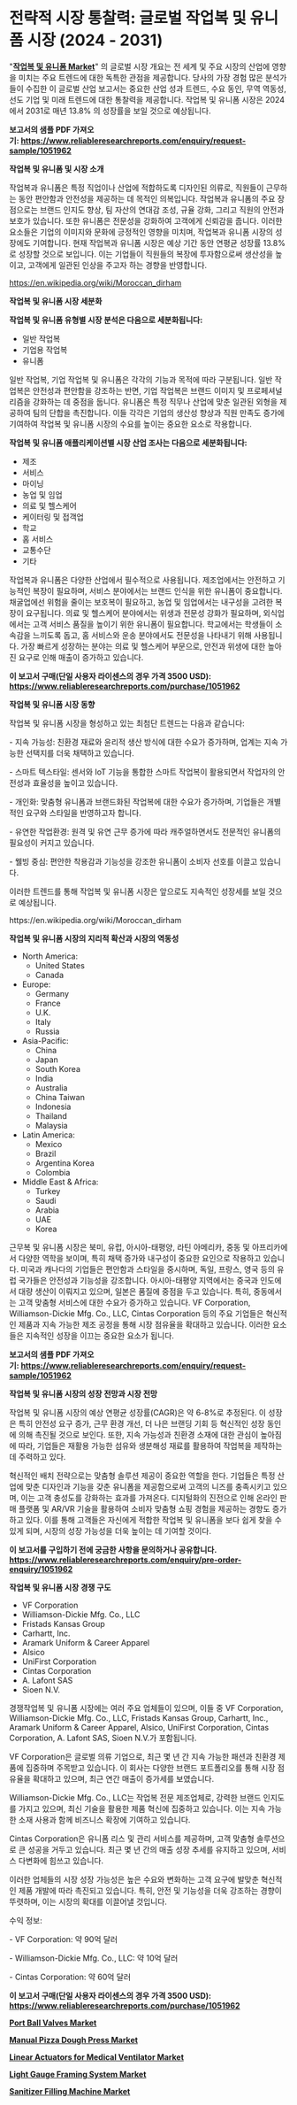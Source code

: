 <p><h1>전략적 시장 통찰력: 글로벌 작업복 및 유니폼 시장 (2024 - 2031)</h1></p><p>"<strong><a href="https://www.reliableresearchreports.com/workwear-and-uniforms-r1051962?utm_campaign=105&utm_medium=7&utm_source=Github&utm_content=ia&utm_term=21102024&utm_id=workwear-and-uniforms">작업복 및 유니폼 Market</a></strong>" 의 글로벌 시장 개요는 전 세계 및 주요 시장의 산업에 영향을 미치는 주요 트렌드에 대한 독특한 관점을 제공합니다. 당사의 가장 경험 많은 분석가들이 수집한 이 글로벌 산업 보고서는 중요한 산업 성과 트렌드, 수요 동인, 무역 역동성, 선도 기업 및 미래 트렌드에 대한 통찰력을 제공합니다. 작업복 및 유니폼 시장은 2024에서 2031로 매년 13.8% 의 성장률을 보일 것으로 예상됩니다.</p>
<p><strong>보고서의 샘플 PDF 가져오기:&nbsp;<a href="https://www.reliableresearchreports.com/enquiry/request-sample/1051962?utm_campaign=105&utm_medium=7&utm_source=Github&utm_content=ia&utm_term=21102024&utm_id=workwear-and-uniforms">https://www.reliableresearchreports.com/enquiry/request-sample/1051962</a></strong></p>
<p><strong>작업복 및 유니폼 및 시장 소개</strong></p>
<p><p>작업복과 유니폼은 특정 직업이나 산업에 적합하도록 디자인된 의류로, 직원들이 근무하는 동안 편안함과 안전성을 제공하는 데 목적인 의복입니다. 작업복과 유니폼의 주요 장점으로는 브랜드 인지도 향상, 팀 자산의 연대감 조성, 규율 강화, 그리고 직원의 안전과 보호가 있습니다. 또한 유니폼은 전문성을 강화하여 고객에게 신뢰감을 줍니다. 이러한 요소들은 기업의 이미지와 문화에 긍정적인 영향을 미치며, 작업복과 유니폼 시장의 성장에도 기여합니다. 현재 작업복과 유니폼 시장은 예상 기간 동안 연평균 성장률 13.8%로 성장할 것으로 보입니다. 이는 기업들이 직원들의 복장에 투자함으로써 생산성을 높이고, 고객에게 일관된 인상을 주고자 하는 경향을 반영합니다.</p></p>
<p><a href="https://en.wikipedia.org/wiki/Moroccan_dirham?utm_campaign=105&utm_medium=7&utm_source=Github&utm_content=ia&utm_term=21102024&utm_id=workwear-and-uniforms">https://en.wikipedia.org/wiki/Moroccan_dirham</a></p>
<p><strong>작업복 및 유니폼 시장 세분화</strong></p>
<p><strong>작업복 및 유니폼 유형별 시장 분석은 다음으로 세분화됩니다:</strong></p>
<p><ul><li>일반 작업복</li><li>기업용 작업복</li><li>유니폼</li></ul></p>
<p><p>일반 작업복, 기업 작업복 및 유니폼은 각각의 기능과 목적에 따라 구분됩니다. 일반 작업복은 안전성과 편안함을 강조하는 반면, 기업 작업복은 브랜드 이미지 및 프로페셔널리즘을 강화하는 데 중점을 둡니다. 유니폼은 특정 직무나 산업에 맞춘 일관된 외형을 제공하여 팀의 단합을 촉진합니다. 이들 각각은 기업의 생산성 향상과 직원 만족도 증가에 기여하여 작업복 및 유니폼 시장의 수요를 높이는 중요한 요소로 작용합니다.</p></p>
<p><strong>작업복 및 유니폼 애플리케이션별 시장 산업 조사는 다음으로 세분화됩니다:</strong></p>
<p><ul><li>제조</li><li>서비스</li><li>마이닝</li><li>농업 및 임업</li><li>의료 및 헬스케어</li><li>케이터링 및 접객업</li><li>학교</li><li>홈 서비스</li><li>교통수단</li><li>기타</li></ul></p>
<p><p>작업복과 유니폼은 다양한 산업에서 필수적으로 사용됩니다. 제조업에서는 안전하고 기능적인 복장이 필요하며, 서비스 분야에서는 브랜드 인식을 위한 유니폼이 중요합니다. 채굴업에선 위험을 줄이는 보호복이 필요하고, 농업 및 임업에서는 내구성을 고려한 복장이 요구됩니다. 의료 및 헬스케어 분야에서는 위생과 전문성 강화가 필요하며, 외식업에서는 고객 서비스 품질을 높이기 위한 유니폼이 필요합니다. 학교에서는 학생들이 소속감을 느끼도록 돕고, 홈 서비스와 운송 분야에서도 전문성을 나타내기 위해 사용됩니다. 가장 빠르게 성장하는 분야는 의료 및 헬스케어 부문으로, 안전과 위생에 대한 높아진 요구로 인해 매출이 증가하고 있습니다.</p></p>
<p><strong>이 보고서 구매(단일 사용자 라이센스의 경우 가격 3500 USD): <a href="https://www.reliableresearchreports.com/purchase/1051962?utm_campaign=105&utm_medium=7&utm_source=Github&utm_content=ia&utm_term=21102024&utm_id=workwear-and-uniforms">https://www.reliableresearchreports.com/purchase/1051962</a></strong></p>
<p><strong>작업복 및 유니폼 시장 동향</strong></p>
<p><p>작업복 및 유니폼 시장을 형성하고 있는 최첨단 트렌드는 다음과 같습니다:</p><p>- 지속 가능성: 친환경 재료와 윤리적 생산 방식에 대한 수요가 증가하며, 업계는 지속 가능한 선택지를 더욱 채택하고 있습니다.</p><p>- 스마트 텍스타일: 센서와 IoT 기능을 통합한 스마트 작업복이 활용되면서 작업자의 안전성과 효율성을 높이고 있습니다.</p><p>- 개인화: 맞춤형 유니폼과 브랜드화된 작업복에 대한 수요가 증가하며, 기업들은 개별적인 요구와 스타일을 반영하고자 합니다.</p><p>- 유연한 작업환경: 원격 및 유연 근무 증가에 따라 캐주얼하면서도 전문적인 유니폼의 필요성이 커지고 있습니다.</p><p>- 웰빙 중심: 편안한 착용감과 기능성을 강조한 유니폼이 소비자 선호를 이끌고 있습니다.</p><p>이러한 트렌드를 통해 작업복 및 유니폼 시장은 앞으로도 지속적인 성장세를 보일 것으로 예상됩니다.</p></p>
<p>https://en.wikipedia.org/wiki/Moroccan_dirham</p>
<p><strong>작업복 및 유니폼 시장의 지리적 확산과 시장의 역동성</strong></p>
<p><ul>
    <li>
        North America:
        <ul>
            <li>United States</li>
            <li>Canada</li>
        </ul>
    </li>
    <li>
        Europe:
        <ul>
            <li>Germany</li>
            <li>France</li>
            <li>U.K.</li>
            <li>Italy</li>
            <li>Russia</li>
        </ul>
    </li>
    <li>
        Asia-Pacific:
        <ul>
            <li>China</li>
            <li>Japan</li>
            <li>South Korea</li>
            <li>India</li>
            <li>Australia</li>
            <li>China Taiwan</li>
            <li>Indonesia</li>
            <li>Thailand</li>
            <li>Malaysia</li>
        </ul>
    </li>
    <li>
        Latin America:
        <ul>
            <li>Mexico</li>
            <li>Brazil</li>
            <li>Argentina Korea</li>
            <li>Colombia</li>
        </ul>
    </li>
    <li>
        Middle East & Africa:
        <ul>
            <li>Turkey</li>
            <li>Saudi</li>
            <li>Arabia</li>
            <li>UAE</li>
            <li>Korea</li>
        </ul>
    </li>
    </ul></p>
<p><p>근무복 및 유니폼 시장은 북미, 유럽, 아시아-태평양, 라틴 아메리카, 중동 및 아프리카에서 다양한 역학을 보이며, 특히 채택 증가와 내구성이 중요한 요인으로 작용하고 있습니다. 미국과 캐나다의 기업들은 편안함과 스타일을 중시하며, 독일, 프랑스, 영국 등의 유럽 국가들은 안전성과 기능성을 강조합니다. 아시아-태평양 지역에서는 중국과 인도에서 대량 생산이 이뤄지고 있으며, 일본은 품질에 중점을 두고 있습니다. 특히, 중동에서는 고객 맞춤형 서비스에 대한 수요가 증가하고 있습니다. VF Corporation, Williamson-Dickie Mfg. Co., LLC, Cintas Corporation 등의 주요 기업들은 혁신적인 제품과 지속 가능한 제조 공정을 통해 시장 점유율을 확대하고 있습니다. 이러한 요소들은 지속적인 성장을 이끄는 중요한 요소가 됩니다.</p></p>
<p><strong>보고서의 샘플 PDF 가져오기:&nbsp;<a href="https://www.reliableresearchreports.com/enquiry/request-sample/1051962?utm_campaign=105&utm_medium=7&utm_source=Github&utm_content=ia&utm_term=21102024&utm_id=workwear-and-uniforms">https://www.reliableresearchreports.com/enquiry/request-sample/1051962</a></strong></p>
<p><strong>작업복 및 유니폼 시장의 성장 전망과 시장 전망</strong></p>
<p><p>작업복 및 유니폼 시장의 예상 연평균 성장률(CAGR)은 약 6-8%로 추정된다. 이 성장은 특히 안전성 요구 증가, 근무 환경 개선, 더 나은 브랜딩 기회 등 혁신적인 성장 동인에 의해 촉진될 것으로 보인다. 또한, 지속 가능성과 친환경 소재에 대한 관심이 높아짐에 따라, 기업들은 재활용 가능한 섬유와 생분해성 재료를 활용하여 작업복을 제작하는 데 주력하고 있다.</p><p>혁신적인 배치 전략으로는 맞춤형 솔루션 제공이 중요한 역할을 한다. 기업들은 특정 산업에 맞춘 디자인과 기능을 갖춘 유니폼을 제공함으로써 고객의 니즈를 충족시키고 있으며, 이는 고객 충성도를 강화하는 효과를 가져온다. 디지털화의 진전으로 인해 온라인 판매 플랫폼 및 AR/VR 기술을 활용하여 소비자 맞춤형 쇼핑 경험을 제공하는 경향도 증가하고 있다. 이를 통해 고객들은 자신에게 적합한 작업복 및 유니폼을 보다 쉽게 찾을 수 있게 되며, 시장의 성장 가능성을 더욱 높이는 데 기여할 것이다.</p></p>
<p><strong>이 보고서를 구입하기 전에 궁금한 사항을 문의하거나 공유합니다. <a href="https://www.reliableresearchreports.com/enquiry/pre-order-enquiry/1051962?utm_campaign=105&utm_medium=7&utm_source=Github&utm_content=ia&utm_term=21102024&utm_id=workwear-and-uniforms">https://www.reliableresearchreports.com/enquiry/pre-order-enquiry/1051962</a></strong></p>
<p><strong>작업복 및 유니폼 시장 경쟁 구도</strong></p>
<p><ul><li>VF Corporation</li><li>Williamson-Dickie Mfg. Co., LLC</li><li>Fristads Kansas Group</li><li>Carhartt, Inc.</li><li>Aramark Uniform & Career Apparel</li><li>Alsico</li><li>UniFirst Corporation</li><li>Cintas Corporation</li><li>A. Lafont SAS</li><li>Sioen N.V.</li></ul></p>
<p><p>경쟁작업복 및 유니폼 시장에는 여러 주요 업체들이 있으며, 이들 중 VF Corporation, Williamson-Dickie Mfg. Co., LLC, Fristads Kansas Group, Carhartt, Inc., Aramark Uniform & Career Apparel, Alsico, UniFirst Corporation, Cintas Corporation, A. Lafont SAS, Sioen N.V.가 포함됩니다.</p><p>VF Corporation은 글로벌 의류 기업으로, 최근 몇 년 간 지속 가능한 패션과 친환경 제품에 집중하며 주목받고 있습니다. 이 회사는 다양한 브랜드 포트폴리오를 통해 시장 점유율을 확대하고 있으며, 최근 연간 매출이 증가세를 보였습니다. </p><p>Williamson-Dickie Mfg. Co., LLC는 작업복 전문 제조업체로, 강력한 브랜드 인지도를 가지고 있으며, 최신 기술을 활용한 제품 혁신에 집중하고 있습니다. 이는 지속 가능한 소재 사용과 함께 비즈니스 확장에 기여하고 있습니다. </p><p>Cintas Corporation은 유니폼 리스 및 관리 서비스를 제공하며, 고객 맞춤형 솔루션으로 큰 성공을 거두고 있습니다. 최근 몇 년 간의 매출 성장 추세를 유지하고 있으며, 서비스 다변화에 힘쓰고 있습니다.</p><p>이러한 업체들의 시장 성장 가능성은 높은 수요와 변화하는 고객 요구에 발맞춘 혁신적인 제품 개발에 따라 촉진되고 있습니다. 특히, 안전 및 기능성을 더욱 강조하는 경향이 뚜렷하며, 이는 시장의 확대를 이끌어낼 것입니다.</p><p>수익 정보:</p><p>- VF Corporation: 약 90억 달러</p><p>- Williamson-Dickie Mfg. Co., LLC: 약 10억 달러</p><p>- Cintas Corporation: 약 60억 달러</p></p>
<p><strong>이 보고서 구매(단일 사용자 라이센스의 경우 가격 3500 USD): <a href="https://www.reliableresearchreports.com/purchase/1051962?utm_campaign=105&utm_medium=7&utm_source=Github&utm_content=ia&utm_term=21102024&utm_id=workwear-and-uniforms">https://www.reliableresearchreports.com/purchase/1051962</a></strong></p>
<p><strong><p><a href="https://github.com/jennyt6m/Market-Research-Report-List-1/blob/main/port-ball-valves-market.md?utm_campaign=105&utm_medium=7&utm_source=Github&utm_content=ia&utm_term=21102024&utm_id=workwear-and-uniforms">Port Ball Valves Market</a></p><p><a href="https://issuu.com/reportprime-2/docs/manual-pizza-dough-press-market-siz_837823e6e1a245?utm_campaign=105&utm_medium=7&utm_source=Github&utm_content=ia&utm_term=21102024&utm_id=workwear-and-uniforms">Manual Pizza Dough Press Market</a></p><p><a href="https://github.com/ChristianClark406/Market-Research-Report-List-1/blob/main/linear-actuators-for-medical-ventilator-market.md?utm_campaign=105&utm_medium=7&utm_source=Github&utm_content=ia&utm_term=21102024&utm_id=workwear-and-uniforms">Linear Actuators for Medical Ventilator Market</a></p><p><a href="https://www.linkedin.com/pulse/light-gauge-framing-system-market-global-share-ranking-gpijf?utm_campaign=105&utm_medium=7&utm_source=Github&utm_content=ia&utm_term=21102024&utm_id=workwear-and-uniforms">Light Gauge Framing System Market</a></p><p><a href="https://www.linkedin.com/pulse/booming-sanitizer-filling-machine-market-sector-analysis-growth-elynf?utm_campaign=105&utm_medium=7&utm_source=Github&utm_content=ia&utm_term=21102024&utm_id=workwear-and-uniforms">Sanitizer Filling Machine Market</a></p></strong></p>
<p></p>